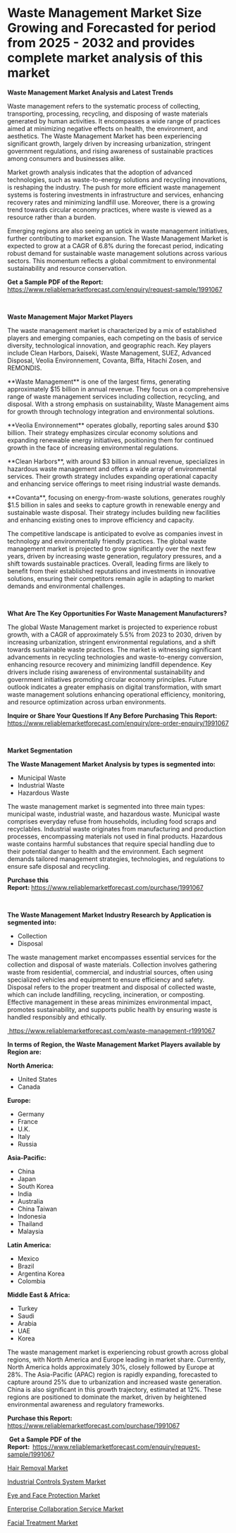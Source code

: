 <p><h1>Waste Management Market Size Growing and Forecasted for period from 2025 - 2032 and provides complete market analysis of this market</h1></p><p><strong>Waste Management Market Analysis and Latest Trends</strong></p>
<p><p>Waste management refers to the systematic process of collecting, transporting, processing, recycling, and disposing of waste materials generated by human activities. It encompasses a wide range of practices aimed at minimizing negative effects on health, the environment, and aesthetics. The Waste Management Market has been experiencing significant growth, largely driven by increasing urbanization, stringent government regulations, and rising awareness of sustainable practices among consumers and businesses alike.</p><p>Market growth analysis indicates that the adoption of advanced technologies, such as waste-to-energy solutions and recycling innovations, is reshaping the industry. The push for more efficient waste management systems is fostering investments in infrastructure and services, enhancing recovery rates and minimizing landfill use. Moreover, there is a growing trend towards circular economy practices, where waste is viewed as a resource rather than a burden.</p><p>Emerging regions are also seeing an uptick in waste management initiatives, further contributing to market expansion. The Waste Management Market is expected to grow at a CAGR of 6.8% during the forecast period, indicating robust demand for sustainable waste management solutions across various sectors. This momentum reflects a global commitment to environmental sustainability and resource conservation.</p></p>
<p><strong>Get a Sample PDF of the Report:&nbsp;</strong> <a href="https://www.reliablemarketforecast.com/enquiry/request-sample/1991067?utm_campaign=1832&utm_medium=2&utm_source=Github&utm_content=ia&utm_term=09032025&utm_id=waste-management">https://www.reliablemarketforecast.com/enquiry/request-sample/1991067</a></p>
<p>&nbsp;</p>
<p><strong>Waste Management Major Market Players</strong></p>
<p><p>The waste management market is characterized by a mix of established players and emerging companies, each competing on the basis of service diversity, technological innovation, and geographic reach. Key players include Clean Harbors, Daiseki, Waste Management, SUEZ, Advanced Disposal, Veolia Environnement, Covanta, Biffa, Hitachi Zosen, and REMONDIS.</p><p>**Waste Management** is one of the largest firms, generating approximately $15 billion in annual revenue. They focus on a comprehensive range of waste management services including collection, recycling, and disposal. With a strong emphasis on sustainability, Waste Management aims for growth through technology integration and environmental solutions.</p><p>**Veolia Environnement** operates globally, reporting sales around $30 billion. Their strategy emphasizes circular economy solutions and expanding renewable energy initiatives, positioning them for continued growth in the face of increasing environmental regulations.</p><p>**Clean Harbors**, with around $3 billion in annual revenue, specializes in hazardous waste management and offers a wide array of environmental services. Their growth strategy includes expanding operational capacity and enhancing service offerings to meet rising industrial waste demands.</p><p>**Covanta**, focusing on energy-from-waste solutions, generates roughly $1.5 billion in sales and seeks to capture growth in renewable energy and sustainable waste disposal. Their strategy includes building new facilities and enhancing existing ones to improve efficiency and capacity.</p><p>The competitive landscape is anticipated to evolve as companies invest in technology and environmentally friendly practices. The global waste management market is projected to grow significantly over the next few years, driven by increasing waste generation, regulatory pressures, and a shift towards sustainable practices. Overall, leading firms are likely to benefit from their established reputations and investments in innovative solutions, ensuring their competitors remain agile in adapting to market demands and environmental challenges.</p></p>
<p>&nbsp;</p>
<p><strong>What Are The Key Opportunities For Waste Management Manufacturers?</strong></p>
<p><p>The global Waste Management market is projected to experience robust growth, with a CAGR of approximately 5.5% from 2023 to 2030, driven by increasing urbanization, stringent environmental regulations, and a shift towards sustainable waste practices. The market is witnessing significant advancements in recycling technologies and waste-to-energy conversion, enhancing resource recovery and minimizing landfill dependence. Key drivers include rising awareness of environmental sustainability and government initiatives promoting circular economy principles. Future outlook indicates a greater emphasis on digital transformation, with smart waste management solutions enhancing operational efficiency, monitoring, and resource optimization across urban environments.</p></p>
<p><strong>Inquire or Share Your Questions If Any Before Purchasing This Report:</strong> <a href="https://www.reliablemarketforecast.com/enquiry/pre-order-enquiry/1991067?utm_campaign=1832&utm_medium=2&utm_source=Github&utm_content=ia&utm_term=09032025&utm_id=waste-management">https://www.reliablemarketforecast.com/enquiry/pre-order-enquiry/1991067</a></p>
<p>&nbsp;</p>
<p><strong>Market Segmentation</strong></p>
<p><strong>The Waste Management Market Analysis by types is segmented into:</strong></p>
<p><ul><li>Municipal Waste</li><li>Industrial Waste</li><li>Hazardous Waste</li></ul></p>
<p><p>The waste management market is segmented into three main types: municipal waste, industrial waste, and hazardous waste. Municipal waste comprises everyday refuse from households, including food scraps and recyclables. Industrial waste originates from manufacturing and production processes, encompassing materials not used in final products. Hazardous waste contains harmful substances that require special handling due to their potential danger to health and the environment. Each segment demands tailored management strategies, technologies, and regulations to ensure safe disposal and recycling.</p></p>
<p><strong>Purchase this Report:&nbsp;</strong><a href="https://www.reliablemarketforecast.com/purchase/1991067?utm_campaign=1832&utm_medium=2&utm_source=Github&utm_content=ia&utm_term=09032025&utm_id=waste-management">https://www.reliablemarketforecast.com/purchase/1991067</a></p>
<p>&nbsp;</p>
<p><strong>The Waste Management Market Industry Research by Application is segmented into:</strong></p>
<p><ul><li>Collection</li><li>Disposal</li></ul></p>
<p><p>The waste management market encompasses essential services for the collection and disposal of waste materials. Collection involves gathering waste from residential, commercial, and industrial sources, often using specialized vehicles and equipment to ensure efficiency and safety. Disposal refers to the proper treatment and disposal of collected waste, which can include landfilling, recycling, incineration, or composting. Effective management in these areas minimizes environmental impact, promotes sustainability, and supports public health by ensuring waste is handled responsibly and ethically.</p></p>
<p><a href="https://www.reliablemarketforecast.com/waste-management-r1991067?utm_campaign=1832&utm_medium=2&utm_source=Github&utm_content=ia&utm_term=09032025&utm_id=waste-management">&nbsp;https://www.reliablemarketforecast.com/waste-management-r1991067</a></p>
<p><strong>In terms of Region, the Waste Management Market Players available by Region are:</strong></p>
<p>
    <p> <strong> North America: </strong>
        <ul>
            <li>United States</li>
            <li>Canada</li>
        </ul>
        </p> 
    <p> <strong> Europe: </strong>
        <ul>
            <li>Germany</li>
            <li>France</li>
            <li>U.K.</li>
            <li>Italy</li>
            <li>Russia</li>
        </ul>
        </p> 
    <p> <strong> Asia-Pacific: </strong>
        <ul>
            <li>China</li>
            <li>Japan</li>
            <li>South Korea</li>
            <li>India</li>
            <li>Australia</li>
            <li>China Taiwan</li>
            <li>Indonesia</li>
            <li>Thailand</li>
            <li>Malaysia</li>
        </ul>
        </p> 
    <p> <strong> Latin America: </strong>
        <ul>
            <li>Mexico</li>
            <li>Brazil</li>
            <li>Argentina Korea</li>
            <li>Colombia</li>
        </ul>
        </p> 
    <p> <strong> Middle East & Africa: </strong>
        <ul>
            <li>Turkey</li>
            <li>Saudi</li>
            <li>Arabia</li>
            <li>UAE</li>
            <li>Korea</li>
        </ul>
    </p>
    </p>
<p><p>The waste management market is experiencing robust growth across global regions, with North America and Europe leading in market share. Currently, North America holds approximately 30%, closely followed by Europe at 28%. The Asia-Pacific (APAC) region is rapidly expanding, forecasted to capture around 25% due to urbanization and increased waste generation. China is also significant in this growth trajectory, estimated at 12%. These regions are positioned to dominate the market, driven by heightened environmental awareness and regulatory frameworks.</p></p>
<p><strong>Purchase this Report: </strong><a href="https://www.reliablemarketforecast.com/purchase/1991067?utm_campaign=1832&utm_medium=2&utm_source=Github&utm_content=ia&utm_term=09032025&utm_id=waste-management">https://www.reliablemarketforecast.com/purchase/1991067</a></p>
<p>&nbsp;<strong>Get a Sample PDF of the Report:&nbsp;&nbsp;</strong><a href="https://www.reliablemarketforecast.com/enquiry/request-sample/1991067?utm_campaign=1832&utm_medium=2&utm_source=Github&utm_content=ia&utm_term=09032025&utm_id=waste-management">https://www.reliablemarketforecast.com/enquiry/request-sample/1991067</a></p>
<p><strong></strong></p>
<p><p><a href="https://github.com/nsmifidget3/Market-Research-Report-List-1/blob/main/hair-removal-market.md?utm_campaign=1832&utm_medium=2&utm_source=Github&utm_content=ia&utm_term=09032025&utm_id=waste-management">Hair Removal Market</a></p><p><a href="https://github.com/indrystar/Market-Research-Report-List-5/blob/main/industrial-controls-system-market.md?utm_campaign=1832&utm_medium=2&utm_source=Github&utm_content=ia&utm_term=09032025&utm_id=waste-management">Industrial Controls System Market</a></p><p><a href="https://github.com/motosyuliq/Market-Research-Report-List-1/blob/main/eye-and-face-protection-market.md?utm_campaign=1832&utm_medium=2&utm_source=Github&utm_content=ia&utm_term=09032025&utm_id=waste-management">Eye and Face Protection Market</a></p><p><a href="https://github.com/muskoaizahfi/Market-Research-Report-List-1/blob/main/enterprise-collaboration-service-market.md?utm_campaign=1832&utm_medium=2&utm_source=Github&utm_content=ia&utm_term=09032025&utm_id=waste-management">Enterprise Collaboration Service Market</a></p><p><a href="https://github.com/lotoahshaiek/Market-Research-Report-List-1/blob/main/facial-treatment-market.md?utm_campaign=1832&utm_medium=2&utm_source=Github&utm_content=ia&utm_term=09032025&utm_id=waste-management">Facial Treatment Market</a></p></p>